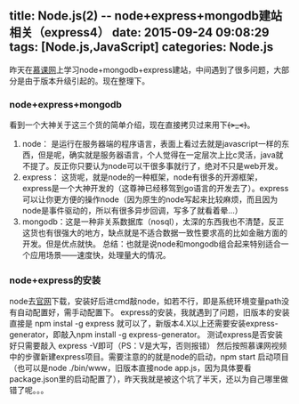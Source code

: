 title: Node.js(2) -- node+express+mongodb建站相关（express4）
date: 2015-09-24 09:08:29
tags: [Node.js,JavaScript]
categories: Node.js
---
昨天在[慕课网](http://www.imooc.com/view/75)上学习node+mongodb+express建站，中间遇到了很多问题，大部分是由于版本升级引起的。现在整理下。

### node+express+mongodb
看到一个大神关于这三个货的简单介绍，现在直接拷贝过来用下~~~~(>_<)~~~~。
1. node：
是运行在服务器端的程序语言，表面上看过去就是javascript一样的东西，但是呢，确实就是服务器语言，个人觉得在一定层次上比c灵活，java就不提了。反正你只要认为node可以干很多事就行了，绝对不只是web开发。
2. express：
这货呢，就是node的一种框架，node有很多的开源框架，express是一个大神开发的（这尊神已经移驾到go语言的开发去了）。express可以让你更方便的操作node（因为原生的node写起来比较麻烦，而且因为node是事件驱动的，所以有很多异步回调，写多了就看着晕...）
3. mongodb：这是一种非关系数据库（nosql），太深的东西我也不清楚，反正这货也有很强大的地方，缺点就是不适合数据一致性要求高的比如金融方面的开发。但是优点就快。
总结：也就是说node和mongodb组合起来特别适合一个应用场景——速度快，处理量大的情况。
### node+express的安装
node去[官网](https://nodejs.org/en/)下载，安装好后进cmd敲node，如若不行，即是系统环境变量path没有自动配置好，需手动配置下。
express的安装，我就遇到了问题，旧版本的安装直接是 npm instal -g express 就可以了，新版本4.X以上还需要安装express-generator，即敲入npm install -g express-generator。
测试express是否安装好只需要敲入 express -V即可（PS：V是大写，否则报错）
然后按照慕课网视频中的步骤新建express项目。需要注意的的就是node的启动，npm start 启动项目（也可以是node ./bin/www，旧版本直接node app.js，因为具体要看package.json里的启动配置了），昨天我就是被这个坑了半天，还以为自己哪里做错了呢。。。
